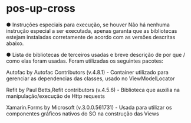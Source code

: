 # pos-up-cross

 ● Instruções especiais para execução, se houver
 Não há nenhuma instrução especial a ser executada, apenas garanta que as bibliotecas estejam instaladas corretamente de acordo com as versões descritas abaixo.
 
 ● Lista de bibliotecas de terceiros usadas e breve descrição de por que / como elas foram usadas.
 Foram utilizadas os seguintes pacotes:
 
 Autofac by Autofac Contributors (v.4.8.1) - Container utilizado para gerenciar as dependencias das classes, usado no ViewModelLocator
 
 Refit by Paul Betts,Refit contributors (v.4.5.6) - Biblioteca que auxilia na manipulação/execução de Http requests
 
 Xamarin.Forms by Microsoft (v.3.0.0.561731) - Usada para utilizar os componentes gráficos nativos do SO na construção das Views 

